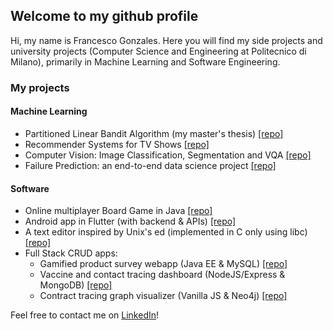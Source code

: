 ## Welcome to my github profile


Hi, my name is Francesco Gonzales. Here you will find my side projects and university projects (Computer Science and Engineering at Politecnico di Milano), primarily in Machine Learning and Software Engineering.

### My projects
#### Machine Learning
 - Partitioned Linear Bandit Algorithm (my master's thesis) [[repo]](https://github.com/fulcus/p-linucb)
 - Recommender Systems for TV Shows [[repo]](https://github.com/fulcus/recommender-systems-challenge)
 - Computer Vision: Image Classification, Segmentation and VQA [[repo]](https://github.com/fulcus/3neurons-artificial-neural-networks-and-deep-learning)
 - Failure Prediction: an end-to-end data science project [[repo]](https://github.com/fulcus/data-mining-and-text-mining-challenge)
 #### Software
 - Online multiplayer Board Game in Java [[repo]](https://github.com/fulcus/ing-sw-2020-gonzales-latino-fabris)
 - Android app in Flutter (with backend & APIs) [[repo]](https://github.com/fulcus/urbanhunt)
 - A text editor inspired by Unix's ed (implemented in C only using libc) [[repo]](https://github.com/fulcus/text-editor)
- Full Stack CRUD apps:
  -  Gamified product survey webapp (Java EE & MySQL) [[repo]](https://github.com/fulcus/marketing-app)
  -  Vaccine and contact tracing dashboard (NodeJS/Express & MongoDB) [[repo]](https://github.com/fulcus/mongodb-covid19-db) 
  -  Contract tracing graph visualizer (Vanilla JS & Neo4j) [[repo]](https://github.com/fulcus/neo4j-covid19-db)

Feel free to contact me on [LinkedIn](https://www.linkedin.com/in/francescogonzales/)!

